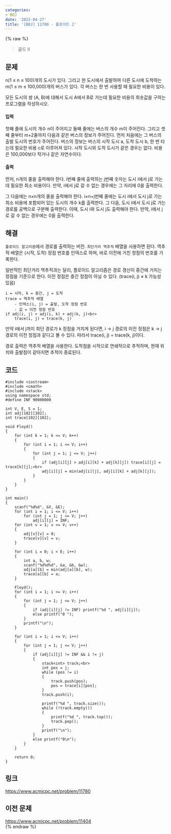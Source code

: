 ```yaml
---
categories:
- BOJ
date: '2022-04-27'
title: '[BOJ] 11780 - 플로이드 2'
---
```


{% raw %}
> 골드 II<br>

## 문제
n(1 ≤ n ≤ 100)개의 도시가 있다. 그리고 한 도시에서 출발하여 다른 도시에 도착하는 m(1 ≤ m ≤ 100,000)개의 버스가 있다. 각 버스는 한 번 사용할 때 필요한 비용이 있다.

모든 도시의 쌍 (A, B)에 대해서 도시 A에서 B로 가는데 필요한 비용의 최솟값을 구하는 프로그램을 작성하시오.

#### 입력
첫째 줄에 도시의 개수 n이 주어지고 둘째 줄에는 버스의 개수 m이 주어진다. 그리고 셋째 줄부터 m+2줄까지 다음과 같은 버스의 정보가 주어진다. 먼저 처음에는 그 버스의 출발 도시의 번호가 주어진다. 버스의 정보는 버스의 시작 도시 a, 도착 도시 b, 한 번 타는데 필요한 비용 c로 이루어져 있다. 시작 도시와 도착 도시가 같은 경우는 없다. 비용은 100,000보다 작거나 같은 자연수이다.

#### 출력
먼저, n개의 줄을 출력해야 한다. i번째 줄에 출력하는 j번째 숫자는 도시 i에서 j로 가는데 필요한 최소 비용이다. 만약, i에서 j로 갈 수 없는 경우에는 그 자리에 0을 출력한다.

그 다음에는 n×n개의 줄을 출력해야 한다. i×n+j번째 줄에는 도시 i에서 도시 j로 가는 최소 비용에 포함되어 있는 도시의 개수 k를 출력한다. 그 다음, 도시 i에서 도시 j로 가는 경로를 공백으로 구분해 출력한다. 이때, 도시 i와 도시 j도 출력해야 한다. 만약, i에서 j로 갈 수 없는 경우에는 0을 출력한다.

##  해결
`플로이드 알고리즘`에서 경로를 출력하는 버전. `최단거리 역추적` 배열을 사용하면 된다. 역추적 배열은 (시작, 도착) 정점 번호를 인덱스로 하며, 바로 이전에 거친 정점의 번호를 기록한다.

일반적인 최단거리 역추적과는 달리, 플로이드 알고리즘은 경로 갱신이 중간에 거치는 정점을 기준으로 한다. 이전 정점은 중간 정점이 아닐 수 있다. (trace(i, j) ≠ k 가능성 있음)
```
i = 시작, k = 중간, j = 도착
trace = 역추적 배열
	- 인덱스(i, j) = 출발, 도착 정점 번호
	- 값 = 이전 정점 반호
if adj(i, j) > adj(i, k) + adj(k, j)<br>
	trace(i, j) = trace(k, j)
```
만약 i에서 j까지 최단 경로가 k 정점을 거치게 된다면, i → j 경로의 이전 정점은 k → j 경로의 이전 정점과 같다고 볼 수 있다. 따라서 trace(i, j) = trace(k, j)이다.

경로 출력은 역추적 배열을 사용한다. 도착점을 시작으로 연쇄적으로 추적하며, 현재 위치와 출발점이 같아지면 추적이 종료된다.

## 코드
```
#include <iostream>
#include <cmath>
#include <stack>
using namespace std;
#define INF 90000000

int V, E, S = 1;
int adj[102][102];
int trace[102][102];

void Floyd()
{
	for (int k = 1; k <= V; k++)
	{
		for (int i = 1; i <= V; i++)
		{
			for (int j = 1; j <= V; j++)
			{
				if (adj[i][j] > adj[i][k] + adj[k][j]) trace[i][j] = trace[k][j];<br>
				adj[i][j] = min(adj[i][j], adj[i][k] + adj[k][j]);
			}
		}
	}
}

int main()
{
	scanf("%d%d", &V, &E);
	for (int i = 1; i <= V; i++)
		for (int j = 1; j <= V; j++)
			adj[i][j] = INF;
	for (int v = 1; v <= V; v++)
	{
		adj[v][v] = 0;
		trace[v][v] = v;
	}

	for (int i = 0; i < E; i++)
	{
		int a, b, w;
		scanf("%d%d%d", &a, &b, &w);
		adj[a][b] = min(adj[a][b], w);
		trace[a][b] = a;
	}

	Floyd();
	for (int i = 1; i <= V; i++)
	{
		for (int j = 1; j <= V; j++)
		{
			if (adj[i][j] != INF) printf("%d ", adj[i][j]);
			else printf("0 ");
		}
		printf("\n");
	}

	for (int i = 1; i <= V; i++)
	{
		for (int j = 1; j <= V; j++)
		{
			if (adj[i][j] != INF && i != j)
			{
				stack<int> track;<br>
				int pos = j;
				while (pos != i)
				{
					track.push(pos);
					pos = trace[i][pos];
				}
				track.push(i);

				printf("%d ", track.size());
				while (!track.empty())
				{
					printf("%d ", track.top());
					track.pop();
				}
				printf("\n");
			}
			else printf("0\n");
		}
	}

	return 0;
}
```

## 링크
https://www.acmicpc.net/problem/11780<br>

## 이전 문제
https://www.acmicpc.net/problem/11404<br>
{% endraw %}
